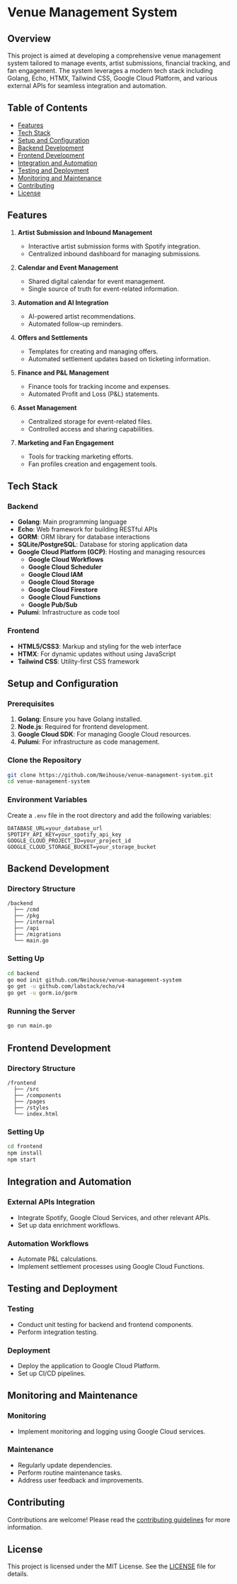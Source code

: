 # Venue Management System

## Overview

This project is aimed at developing a comprehensive venue management system tailored to manage events, artist submissions, financial tracking, and fan engagement. The system leverages a modern tech stack including Golang, Echo, HTMX, Tailwind CSS, Google Cloud Platform, and various external APIs for seamless integration and automation.

## Table of Contents
- [Features](#features)
- [Tech Stack](#tech-stack)
- [Setup and Configuration](#setup-and-configuration)
- [Backend Development](#backend-development)
- [Frontend Development](#frontend-development)
- [Integration and Automation](#integration-and-automation)
- [Testing and Deployment](#testing-and-deployment)
- [Monitoring and Maintenance](#monitoring-and-maintenance)
- [Contributing](#contributing)
- [License](#license)

## Features

1. **Artist Submission and Inbound Management**
   - Interactive artist submission forms with Spotify integration.
   - Centralized inbound dashboard for managing submissions.

2. **Calendar and Event Management**
   - Shared digital calendar for event management.
   - Single source of truth for event-related information.

3. **Automation and AI Integration**
   - AI-powered artist recommendations.
   - Automated follow-up reminders.

4. **Offers and Settlements**
   - Templates for creating and managing offers.
   - Automated settlement updates based on ticketing information.

5. **Finance and P&L Management**
   - Finance tools for tracking income and expenses.
   - Automated Profit and Loss (P&L) statements.

6. **Asset Management**
   - Centralized storage for event-related files.
   - Controlled access and sharing capabilities.

7. **Marketing and Fan Engagement**
   - Tools for tracking marketing efforts.
   - Fan profiles creation and engagement tools.

## Tech Stack

### Backend
- **Golang**: Main programming language
- **Echo**: Web framework for building RESTful APIs
- **GORM**: ORM library for database interactions
- **SQLite/PostgreSQL**: Database for storing application data
- **Google Cloud Platform (GCP)**: Hosting and managing resources
  - **Google Cloud Workflows**
  - **Google Cloud Scheduler**
  - **Google Cloud IAM**
  - **Google Cloud Storage**
  - **Google Cloud Firestore**
  - **Google Cloud Functions**
  - **Google Pub/Sub**
- **Pulumi**: Infrastructure as code tool

### Frontend
- **HTML5/CSS3**: Markup and styling for the web interface
- **HTMX**: For dynamic updates without using JavaScript
- **Tailwind CSS**: Utility-first CSS framework

## Setup and Configuration

### Prerequisites

1. **Golang**: Ensure you have Golang installed.
2. **Node.js**: Required for frontend development.
3. **Google Cloud SDK**: For managing Google Cloud resources.
4. **Pulumi**: For infrastructure as code management.

### Clone the Repository
```bash
git clone https://github.com/Neihouse/venue-management-system.git
cd venue-management-system
```

### Environment Variables
Create a `.env` file in the root directory and add the following variables:
```
DATABASE_URL=your_database_url
SPOTIFY_API_KEY=your_spotify_api_key
GOOGLE_CLOUD_PROJECT_ID=your_project_id
GOOGLE_CLOUD_STORAGE_BUCKET=your_storage_bucket
```

## Backend Development

### Directory Structure
```
/backend
  ├── /cmd
  ├── /pkg
  ├── /internal
  ├── /api
  ├── /migrations
  └── main.go
```

### Setting Up
```bash
cd backend
go mod init github.com/Neihouse/venue-management-system
go get -u github.com/labstack/echo/v4
go get -u gorm.io/gorm
```

### Running the Server
```bash
go run main.go
```

## Frontend Development

### Directory Structure
```
/frontend
  ├── /src
  ├── /components
  ├── /pages
  ├── /styles
  └── index.html
```

### Setting Up
```bash
cd frontend
npm install
npm start
```

## Integration and Automation

### External APIs Integration
- Integrate Spotify, Google Cloud Services, and other relevant APIs.
- Set up data enrichment workflows.

### Automation Workflows
- Automate P&L calculations.
- Implement settlement processes using Google Cloud Functions.

## Testing and Deployment

### Testing
- Conduct unit testing for backend and frontend components.
- Perform integration testing.

### Deployment
- Deploy the application to Google Cloud Platform.
- Set up CI/CD pipelines.

## Monitoring and Maintenance

### Monitoring
- Implement monitoring and logging using Google Cloud services.

### Maintenance
- Regularly update dependencies.
- Perform routine maintenance tasks.
- Address user feedback and improvements.

## Contributing
Contributions are welcome! Please read the [contributing guidelines](CONTRIBUTING.md) for more information.

## License
This project is licensed under the MIT License. See the [LICENSE](LICENSE) file for details.
